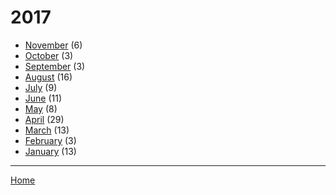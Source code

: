 # 2017

  * [November](./2017-11.md) (6)
  * [October](./2017-10.md) (3)
  * [September](./2017-09.md) (3)
  * [August](./2017-08.md) (16)
  * [July](./2017-07.md) (9)
  * [June](./2017-06.md) (11)
  * [May](./2017-05.md) (8)
  * [April](./2017-04.md) (29)
  * [March](./2017-03.md) (13)
  * [February](./2017-02.md) (3)
  * [January](./2017-01.md) (13)

----

[Home](../)
